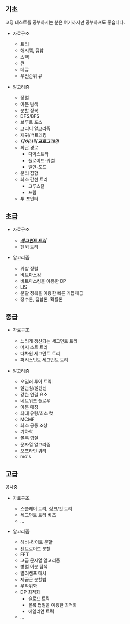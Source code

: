 ## 기초

코딩 테스트를 공부하시는 분은 여기까지만 공부하셔도 좋습니다.

- 자료구조

  - 트리
  - 해시맵, 집합
  - 스택
  - 큐
  - 데큐
  - 우선순위 큐

- 알고리즘

  - 정렬
  - 이분 탐색
  - 분할 정복
  - DFS/BFS
  - 브루트 포스
  - 그리디 알고리즘
  - 재귀/백트래킹
  - **_다이나믹 프로그래밍_**
  - 최단 경로
    - 다익스트라
    - 플로이드-워셜
    - 벨만-포드
  - 분리 집합
  - 최소 간선 트리
    - 크루스칼
    - 프림
  - 투 포인터

## 초급

- 자료구조

  - [**_세그먼트 트리_**](#)
  - 펜윅 트리

- 알고리즘

  - 위상 정렬
  - 비트마스킹
  - 비트마스킹을 이용한 DP
  - LIS
  - 분할 정복을 이용한 빠른 거듭제곱
  - 정수론, 집합론, 확률론

## 중급

- 자료구조

  - 느리게 갱신되는 세그먼트 트리
  - 머지 소트 트리
  - 다차원 세그먼트 트리
  - 퍼시스턴트 세그먼트 트리

- 알고리즘

  - 오일러 투어 트릭
  - 절단점/절단선
  - 강한 연결 요소
  - 네트워크 플로우
  - 이분 매칭
  - 최대 유량/최소 컷
  - MCMF
  - 최소 공통 조상
  - 기하학
  - 볼록 껍질
  - 문자열 알고리즘
  - 오프라인 쿼리
  - mo's

## 고급

공사중

- 자료구조

  - 스플레이 트리, 링크/컷 트리
  - 세그먼트 트리 비츠
  - ...

- 알고리즘

  - 헤비-라이트 분할
  - 센트로이드 분할
  - FFT
  - 고급 문자열 알고리즘
  - 병렬 이분 탐색
  - 벌러켐프 매시
  - 제곱근 분할법
  - 무작위화
  - DP 최적화
    - 슬로프 트릭
    - 볼록 껍질을 이용한 최적화
    - 에일리언 트릭
  - ...
